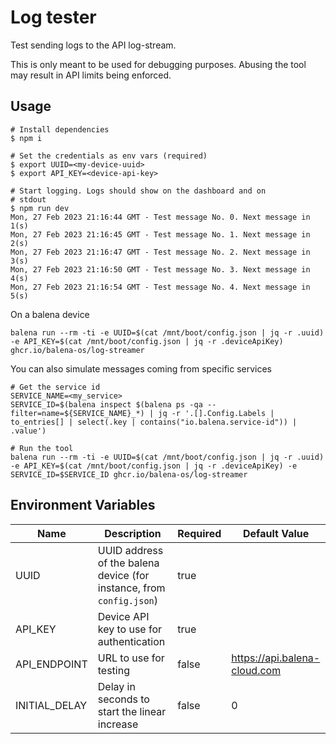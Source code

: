 # Log tester

Test sending logs to the API log-stream.

This is only meant to be used for debugging purposes. Abusing the tool may result in API limits being enforced.

## Usage

```
# Install dependencies
$ npm i

# Set the credentials as env vars (required)
$ export UUID=<my-device-uuid>
$ export API_KEY=<device-api-key>

# Start logging. Logs should show on the dashboard and on
# stdout
$ npm run dev
Mon, 27 Feb 2023 21:16:44 GMT - Test message No. 0. Next message in 1(s)
Mon, 27 Feb 2023 21:16:45 GMT - Test message No. 1. Next message in 2(s)
Mon, 27 Feb 2023 21:16:47 GMT - Test message No. 2. Next message in 3(s)
Mon, 27 Feb 2023 21:16:50 GMT - Test message No. 3. Next message in 4(s)
Mon, 27 Feb 2023 21:16:54 GMT - Test message No. 4. Next message in 5(s)
```

On a balena device

```
balena run --rm -ti -e UUID=$(cat /mnt/boot/config.json | jq -r .uuid) -e API_KEY=$(cat /mnt/boot/config.json | jq -r .deviceApiKey) ghcr.io/balena-os/log-streamer
```

You can also simulate messages coming from specific services

```
# Get the service id
SERVICE_NAME=<my_service>
SERVICE_ID=$(balena inspect $(balena ps -qa --filter=name=${SERVICE_NAME}_*) | jq -r '.[].Config.Labels | to_entries[] | select(.key | contains("io.balena.service-id")) | .value')

# Run the tool
balena run --rm -ti -e UUID=$(cat /mnt/boot/config.json | jq -r .uuid) -e API_KEY=$(cat /mnt/boot/config.json | jq -r .deviceApiKey) -e SERVICE_ID=$SERVICE_ID ghcr.io/balena-os/log-streamer
```

## Environment Variables

| Name          | Description                                                          | Required | Default Value                |
| ------------- | -------------------------------------------------------------------- | -------- | ---------------------------- |
| UUID          | UUID address of the balena device (for instance, from `config.json`) | true     |                              |
| API_KEY       | Device API key to use for authentication                             | true     |                              |
| API_ENDPOINT  | URL to use for testing                                               | false    | https://api.balena-cloud.com |
| INITIAL_DELAY | Delay in seconds to start the linear increase                        | false    | 0                            |
